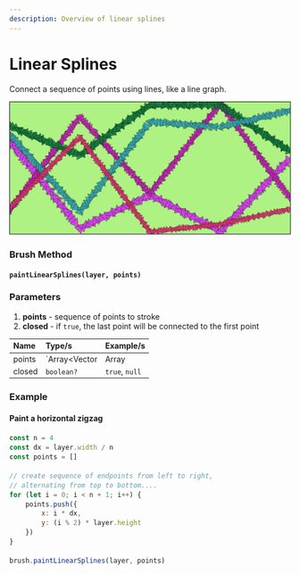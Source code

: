 ```yaml
---
description: Overview of linear splines
---
```


# Linear Splines

Connect a sequence of points using lines, like a line graph.

![zigzagging linear splines with rotating triangular brushes with various radii](../../.gitbook/assets/93c6ee.png)

### Brush Method <a id="overview"></a>

**`paintLinearSplines(layer, points)`**‌

### ‌Parameters‌‌ <a id="parameters"></a>

1. **points** - sequence of points to stroke
2. **closed** - if `true`, the last point will be connected to the first point

| Name | Type/s | Example/s |
| :--- | :--- | :--- |
| points | `Array<Vector|Array|Object>` | `[new Vector(x, y)]`, `[[x, y]]`, `[{x, y}]` |
| closed | `boolean?` | `true`, `null` |

### Example

#### Paint a horizontal zigzag

```javascript
const n = 4
const dx = layer.width / n
const points = []

// create sequence of endpoints from left to right,
// alternating from top to bottom....
for (let i = 0; i < n + 1; i++) {
    points.push({
        x: i * dx, 
        y: (i % 2) * layer.height
    })
}

brush.paintLinearSplines(layer, points)
```

